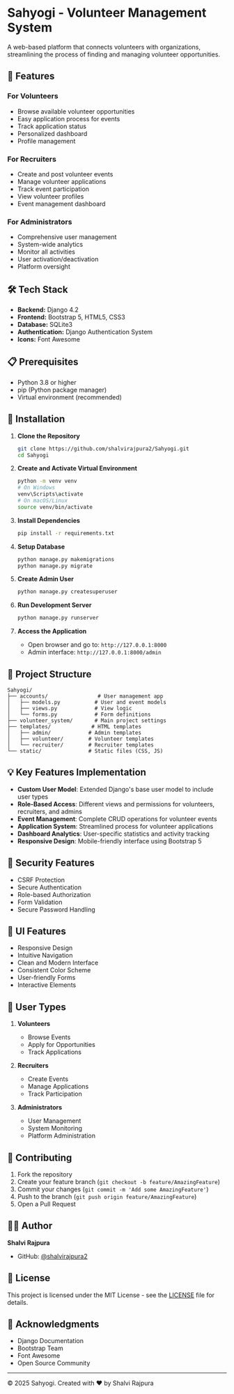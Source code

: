 # Sahyogi - Volunteer Management System

A web-based platform that connects volunteers with organizations, streamlining the process of finding and managing volunteer opportunities.

## 🌟 Features

### For Volunteers
- Browse available volunteer opportunities
- Easy application process for events
- Track application status
- Personalized dashboard
- Profile management

### For Recruiters
- Create and post volunteer events
- Manage volunteer applications
- Track event participation
- View volunteer profiles
- Event management dashboard

### For Administrators
- Comprehensive user management
- System-wide analytics
- Monitor all activities
- User activation/deactivation
- Platform oversight

## 🛠️ Tech Stack

- **Backend:** Django 4.2
- **Frontend:** Bootstrap 5, HTML5, CSS3
- **Database:** SQLite3
- **Authentication:** Django Authentication System
- **Icons:** Font Awesome

## 📋 Prerequisites

- Python 3.8 or higher
- pip (Python package manager)
- Virtual environment (recommended)

## 🚀 Installation

1. **Clone the Repository**
   ```bash
   git clone https://github.com/shalvirajpura2/Sahyogi.git
   cd Sahyogi
   ```

2. **Create and Activate Virtual Environment**
   ```bash
   python -m venv venv
   # On Windows
   venv\Scripts\activate
   # On macOS/Linux
   source venv/bin/activate
   ```

3. **Install Dependencies**
   ```bash
   pip install -r requirements.txt
   ```

4. **Setup Database**
   ```bash
   python manage.py makemigrations
   python manage.py migrate
   ```

5. **Create Admin User**
   ```bash
   python manage.py createsuperuser
   ```

6. **Run Development Server**
   ```bash
   python manage.py runserver
   ```

7. **Access the Application**
   - Open browser and go to: `http://127.0.0.1:8000`
   - Admin interface: `http://127.0.0.1:8000/admin`

## 📁 Project Structure

```
Sahyogi/
├── accounts/                # User management app
│   ├── models.py           # User and event models
│   ├── views.py            # View logic
│   └── forms.py            # Form definitions
├── volunteer_system/       # Main project settings
├── templates/             # HTML templates
│   ├── admin/            # Admin templates
│   ├── volunteer/        # Volunteer templates
│   └── recruiter/        # Recruiter templates
└── static/               # Static files (CSS, JS)
```

## 💡 Key Features Implementation

- **Custom User Model**: Extended Django's base user model to include user types
- **Role-Based Access**: Different views and permissions for volunteers, recruiters, and admins
- **Event Management**: Complete CRUD operations for volunteer events
- **Application System**: Streamlined process for volunteer applications
- **Dashboard Analytics**: User-specific statistics and activity tracking
- **Responsive Design**: Mobile-friendly interface using Bootstrap 5

## 🔐 Security Features

- CSRF Protection
- Secure Authentication
- Role-based Authorization
- Form Validation
- Secure Password Handling

## 🎨 UI Features

- Responsive Design
- Intuitive Navigation
- Clean and Modern Interface
- Consistent Color Scheme
- User-friendly Forms
- Interactive Elements

## 👥 User Types

1. **Volunteers**
   - Browse Events
   - Apply for Opportunities
   - Track Applications

2. **Recruiters**
   - Create Events
   - Manage Applications
   - Track Participation

3. **Administrators**
   - User Management
   - System Monitoring
   - Platform Administration

## 🤝 Contributing

1. Fork the repository
2. Create your feature branch (`git checkout -b feature/AmazingFeature`)
3. Commit your changes (`git commit -m 'Add some AmazingFeature'`)
4. Push to the branch (`git push origin feature/AmazingFeature`)
5. Open a Pull Request

## 👩‍💻 Author

**Shalvi Rajpura**
- GitHub: [@shalvirajpura2](https://github.com/shalvirajpura2)

## 📄 License

This project is licensed under the MIT License - see the [LICENSE](LICENSE) file for details.

## 🙏 Acknowledgments

- Django Documentation
- Bootstrap Team
- Font Awesome
- Open Source Community

---
© 2025 Sahyogi. Created with ❤️ by Shalvi Rajpura